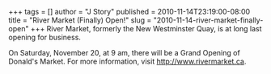 +++
tags = []
author = "J Story"
published = 2010-11-14T23:19:00-08:00
title = "River Market (Finally) Open!"
slug = "2010-11-14-river-market-finally-open"
+++
River Market, formerly the New Westminster Quay, is at long last opening
for business.  
  
On Saturday, November 20, at 9 am, there will be a Grand Opening of
Donald's Market. For more information, visit http://www.rivermarket.ca.
